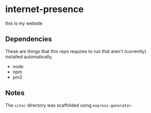 # internet-presence


this is my website


Dependencies
------------

These are things that this repo requires to run that aren't
(currently) installed automatically.

* node
* npm
* pm2


Notes
-----

The `site/` directory was scaffolded using `express-generator`.
